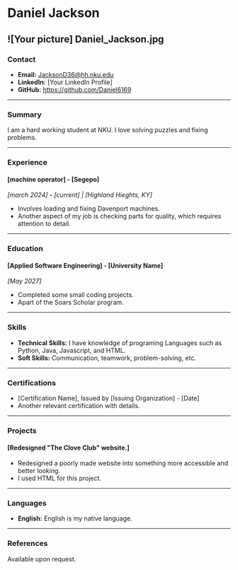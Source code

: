# Daniel Jackson
## 

![Your picture] Daniel_Jackson.jpg
---

### Contact
- **Email:** JacksonD36@hh.nku.edu
- **LinkedIn:** [Your LinkedIn Profile]
- **GitHub:** https://github.com/Daniel6169

---

### Summary
I am a hard working student at NKU. I love solving puzzles and fixing problems. 

---

### Experience

#### [machine operator] - [Segepo]
*_[march 2024] - [current] | [Highland Hieghts, KY]_*
- Involves loading and fixing Davenport machines. 
- Another aspect of my job is checking parts for quality, which requires attention to detail. 



---

### Education

#### [Applied Software Engineering] - [University Name]
*_[May 2027]_*
- Completed some small coding projects. 
- Apart of the Soars Scholar program.

---

### Skills
- **Technical Skills:** I have knowledge of programing Languages such as Python, Java, Javascript, and HTML.
- **Soft Skills:** Communication, teamwork, problem-solving, etc.

---

### Certifications
- [Certification Name], Issued by [Issuing Organization] - [Date]
- Another relevant certification with details.

---

### Projects
#### [Redesigned "The Clove Club" website.]
- Redesigned a poorly made website into something more accessible and better looking. 
- I used HTML for this project. 


---

### Languages
- **English:** English is my native language.

---

### References
Available upon request.
